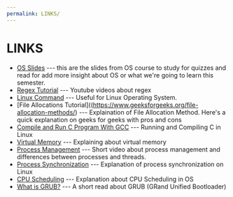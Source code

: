 ```yaml
---
permalink: LINKS/
---
```


# LINKS
- [OS Slides](https://www.os-book.com/OS10/slide-dir/) --- this are the slides from OS course to study for quizzes and read for add more insight about OS or what we're going to learn this semester.
- [Regex Tutorial](https://youtu.be/bgBWp9EIlMM) --- Youtube videos about regex
- [Linux Command](https://docs.rockylinux.org/books/admin_guide/03-commands/) --- Useful for Linux Operating System.
- [File Allocations Tutorial]((https://www.geeksforgeeks.org/file-allocation-methods/) --- Explaination of File Allocation Method. Here's a quick explanation on geeks for geeks with pros and cons
- [Compile and Run C Program With GCC](https://www.youtube.com/watch?v=oLjN6jAg-sY) --- Running and Compiling C in Linux
- [Virtual Memory](https://www.youtube.com/watch?v=qcBIvnQt0Bw&list=PLiwt1iVUib9s2Uo5BeYmwkDFUh70fJPxX) --- Explaining about virtual memory
- [Process Management](https://www.youtube.com/watch?v=OrM7nZcxXZU) --- Short video about process management and differences between processes and threads.
- [Process Synchronization](https://www.tutorialspoint.com/process-synchronization-in-linux) --- Explanation of process synchronization on Linux
- [CPU Scheduling](https://www.geeksforgeeks.org/cpu-scheduling-in-operating-systems/?ref=lbp) --- Explanation about CPU Scheduling in OS
- [What is GRUB?](https://www.codecademy.com/resources/blog/grub-linux/) --- A short read about GRUB (GRand Unified Bootloader)
